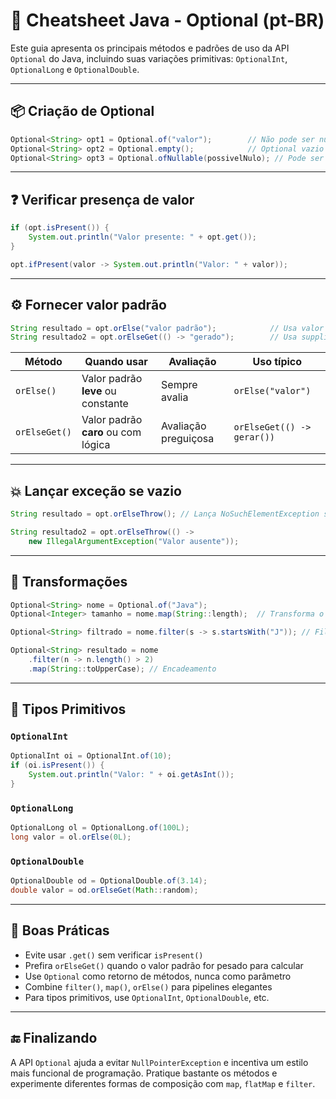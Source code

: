 # 🧠 Cheatsheet Java - Optional (pt-BR)

Este guia apresenta os principais métodos e padrões de uso da API `Optional` do Java, incluindo suas variações primitivas: `OptionalInt`, `OptionalLong` e `OptionalDouble`.

---

## 📦 Criação de Optional

```java
Optional<String> opt1 = Optional.of("valor");        // Não pode ser null
Optional<String> opt2 = Optional.empty();            // Optional vazio
Optional<String> opt3 = Optional.ofNullable(possivelNulo); // Pode ser null
```

---

## ❓ Verificar presença de valor

```java
if (opt.isPresent()) {
    System.out.println("Valor presente: " + opt.get());
}

opt.ifPresent(valor -> System.out.println("Valor: " + valor));
```

---

## ⚙️ Fornecer valor padrão

```java
String resultado = opt.orElse("valor padrão");            // Usa valor padrão se vazio
String resultado2 = opt.orElseGet(() -> "gerado");        // Usa supplier, só será chamado quando opt é vazio
```

| Método        | Quando usar                         | Avaliação            | Uso típico                 |
| ------------- | ----------------------------------- | -------------------- | -------------------------- |
| `orElse()`    | Valor padrão **leve** ou constante  | Sempre avalia        | `orElse("valor")`          |
| `orElseGet()` | Valor padrão **caro** ou com lógica | Avaliação preguiçosa | `orElseGet(() -> gerar())` |

---

## 💥 Lançar exceção se vazio

```java
String resultado = opt.orElseThrow(); // Lança NoSuchElementException se vazio

String resultado2 = opt.orElseThrow(() ->
    new IllegalArgumentException("Valor ausente"));
```

---

## 🔄 Transformações

```java
Optional<String> nome = Optional.of("Java");
Optional<Integer> tamanho = nome.map(String::length);  // Transforma o valor

Optional<String> filtrado = nome.filter(s -> s.startsWith("J")); // Filtra valor

Optional<String> resultado = nome
    .filter(n -> n.length() > 2)
    .map(String::toUpperCase); // Encadeamento
```

---

## 🔢 Tipos Primitivos

### `OptionalInt`

```java
OptionalInt oi = OptionalInt.of(10);
if (oi.isPresent()) {
    System.out.println("Valor: " + oi.getAsInt());
}
```

### `OptionalLong`

```java
OptionalLong ol = OptionalLong.of(100L);
long valor = ol.orElse(0L);
```

### `OptionalDouble`

```java
OptionalDouble od = OptionalDouble.of(3.14);
double valor = od.orElseGet(Math::random);
```

---

## 🧪 Boas Práticas

- Evite usar `.get()` sem verificar `isPresent()`
- Prefira `orElseGet()` quando o valor padrão for pesado para calcular
- Use `Optional` como retorno de métodos, nunca como parâmetro
- Combine `filter()`, `map()`, `orElse()` para pipelines elegantes
- Para tipos primitivos, use `OptionalInt`, `OptionalDouble`, etc.

---

## 🔚 Finalizando

A API `Optional` ajuda a evitar `NullPointerException` e incentiva um estilo mais funcional de programação. Pratique bastante os métodos e experimente diferentes formas de composição com `map`, `flatMap` e `filter`.
